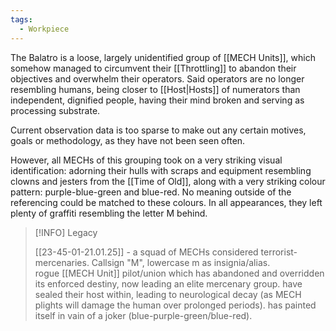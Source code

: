 ```yaml
---
tags:
  - Workpiece
---
```

The Balatro is a loose, largely unidentified group of [[MECH Units]], which somehow managed to circumvent their [[Throttling]] to abandon their objectives and overwhelm their operators. 
Said operators are no longer resembling humans, being closer to [[Host|Hosts]] of numerators than independent, dignified people, having their mind broken and serving as processing substrate. 

Current observation data is too sparse to make out any certain motives, goals or methodology, as they have not been seen often. 

However, all MECHs of this grouping took on a very striking visual identification: adorning their hulls with scraps and equipment resembling clowns and jesters from the [[Time of Old]], along with a very striking colour pattern: purple-blue-green and blue-red. No meaning outside of the referencing could be matched to these colours. 
In all appearances, they left plenty of graffiti resembling the letter M behind. 

> [!INFO] Legacy
> 
> [[23-45-01-21.01.25]] - a squad of MECHs considered terrorist-mercenaries. Callsign "M", lowercase m as insignia/alias.  
> rogue [[MECH Unit]] pilot/union which has abandoned and overridden its enforced destiny, now leading an elite mercenary group. 
> have sealed their host within, leading to neurological decay (as MECH plights will damage the human over prolonged periods).
> has painted itself in vain of a joker (blue-purple-green/blue-red). 
> 
> 
